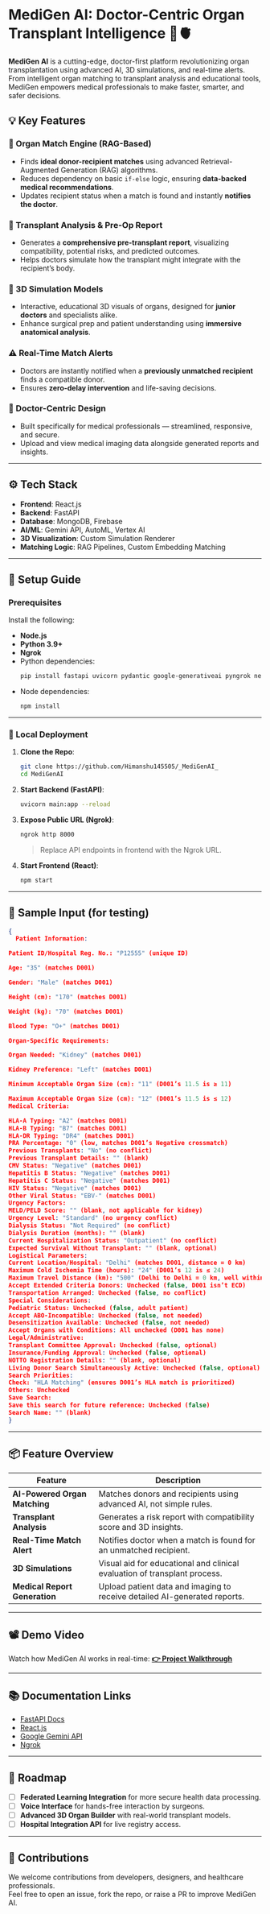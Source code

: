 # MediGen AI: Doctor-Centric Organ Transplant Intelligence 🧠🫀

**MediGen AI** is a cutting-edge, doctor-first platform revolutionizing organ transplantation using advanced AI, 3D simulations, and real-time alerts. From intelligent organ matching to transplant analysis and educational tools, MediGen empowers medical professionals to make faster, smarter, and safer decisions.

## 💡 Key Features

### 🧬 Organ Match Engine (RAG-Based)
- Finds **ideal donor-recipient matches** using advanced Retrieval-Augmented Generation (RAG) algorithms.
- Reduces dependency on basic `if-else` logic, ensuring **data-backed medical recommendations**.
- Updates recipient status when a match is found and instantly **notifies the doctor**.

### 🧾 Transplant Analysis & Pre-Op Report
- Generates a **comprehensive pre-transplant report**, visualizing compatibility, potential risks, and predicted outcomes.
- Helps doctors simulate how the transplant might integrate with the recipient’s body.

### 🧠 3D Simulation Models
- Interactive, educational 3D visuals of organs, designed for **junior doctors** and specialists alike.
- Enhance surgical prep and patient understanding using **immersive anatomical analysis**.

### ⚠️ Real-Time Match Alerts
- Doctors are instantly notified when a **previously unmatched recipient** finds a compatible donor.
- Ensures **zero-delay intervention** and life-saving decisions.

### 📁 Doctor-Centric Design
- Built specifically for medical professionals — streamlined, responsive, and secure.
- Upload and view medical imaging data alongside generated reports and insights.

---

## ⚙️ Tech Stack

- **Frontend**: React.js
- **Backend**: FastAPI
- **Database**: MongoDB, Firebase
- **AI/ML**: Gemini API, AutoML, Vertex AI
- **3D Visualization**: Custom Simulation Renderer
- **Matching Logic**: RAG Pipelines, Custom Embedding Matching

---

## 🚀 Setup Guide

### Prerequisites

Install the following:
- **Node.js**
- **Python 3.9+**
- **Ngrok**
- Python dependencies:
  ```bash
  pip install fastapi uvicorn pydantic google-generativeai pyngrok nest-asyncio
  ```
- Node dependencies:
  ```bash
  npm install
  ```

---

### 🔧 Local Deployment

1. **Clone the Repo**:
   ```bash
   git clone https://github.com/Himanshu145505/_MediGenAI_
   cd MediGenAI
   ```

2. **Start Backend (FastAPI)**:
   ```bash
   uvicorn main:app --reload
   ```

3. **Expose Public URL (Ngrok)**:
   ```bash
   ngrok http 8000
   ```
   > Replace API endpoints in frontend with the Ngrok URL.

4. **Start Frontend (React)**:
   ```bash
   npm start
   ```

---

## 🧪 Sample Input (for testing)
```json
{
  Patient Information:

Patient ID/Hospital Reg. No.: "P12555" (unique ID)

Age: "35" (matches D001)

Gender: "Male" (matches D001)

Height (cm): "170" (matches D001)

Weight (kg): "70" (matches D001)

Blood Type: "O+" (matches D001)

Organ-Specific Requirements:

Organ Needed: "Kidney" (matches D001)

Kidney Preference: "Left" (matches D001)

Minimum Acceptable Organ Size (cm): "11" (D001’s 11.5 is ≥ 11)

Maximum Acceptable Organ Size (cm): "12" (D001’s 11.5 is ≤ 12)
Medical Criteria:

HLA-A Typing: "A2" (matches D001)
HLA-B Typing: "B7" (matches D001)
HLA-DR Typing: "DR4" (matches D001)
PRA Percentage: "0" (low, matches D001’s Negative crossmatch)
Previous Transplants: "No" (no conflict)
Previous Transplant Details: "" (blank)
CMV Status: "Negative" (matches D001)
Hepatitis B Status: "Negative" (matches D001)
Hepatitis C Status: "Negative" (matches D001)
HIV Status: "Negative" (matches D001)
Other Viral Status: "EBV-" (matches D001)
Urgency Factors:
MELD/PELD Score: "" (blank, not applicable for kidney)
Urgency Level: "Standard" (no urgency conflict)
Dialysis Status: "Not Required" (no conflict)
Dialysis Duration (months): "" (blank)
Current Hospitalization Status: "Outpatient" (no conflict)
Expected Survival Without Transplant: "" (blank, optional)
Logistical Parameters:
Current Location/Hospital: "Delhi" (matches D001, distance = 0 km)
Maximum Cold Ischemia Time (hours): "24" (D001’s 12 is ≤ 24)
Maximum Travel Distance (km): "500" (Delhi to Delhi = 0 km, well within)
Accept Extended Criteria Donors: Unchecked (false, D001 isn’t ECD)
Transportation Arranged: Unchecked (false, no conflict)
Special Considerations:
Pediatric Status: Unchecked (false, adult patient)
Accept ABO-Incompatible: Unchecked (false, not needed)
Desensitization Available: Unchecked (false, not needed)
Accept Organs with Conditions: All unchecked (D001 has none)
Legal/Administrative:
Transplant Committee Approval: Unchecked (false, optional)
Insurance/Funding Approval: Unchecked (false, optional)
NOTTO Registration Details: "" (blank, optional)
Living Donor Search Simultaneously Active: Unchecked (false, optional)
Search Priorities:
Check: "HLA Matching" (ensures D001’s HLA match is prioritized)
Others: Unchecked
Save Search:
Save this search for future reference: Unchecked (false)
Search Name: "" (blank)
}
```

---

## 📦 Feature Overview

| Feature                         | Description                                                                 |
|----------------------------------|-----------------------------------------------------------------------------|
| **AI-Powered Organ Matching**    | Matches donors and recipients using advanced AI, not simple rules.         |
| **Transplant Analysis**          | Generates a risk report with compatibility score and 3D insights.          |
| **Real-Time Match Alert**        | Notifies doctor when a match is found for an unmatched recipient.          |
| **3D Simulations**               | Visual aid for educational and clinical evaluation of transplant process.  |
| **Medical Report Generation**    | Upload patient data and imaging to receive detailed AI-generated reports. |

---

## 📽️ Demo Video

Watch how MediGen AI works in real-time:
**[👉 Project Walkthrough](https://drive.google.com/file/d/1lRQbABumVUrE_tZJ5fQZTq_Gj0vORegv/view?usp=sharing)**

---

## 📚 Documentation Links

- [FastAPI Docs](https://fastapi.tiangolo.com/)
- [React.js](https://reactjs.org/)
- [Google Gemini API](https://developers.google.com/)
- [Ngrok](https://ngrok.com/)

---

## 🔮 Roadmap

- [ ] **Federated Learning Integration** for more secure health data processing.
- [ ] **Voice Interface** for hands-free interaction by surgeons.
- [ ] **Advanced 3D Organ Builder** with real-world transplant models.
- [ ] **Hospital Integration API** for live registry access.

---

## 🤝 Contributions

We welcome contributions from developers, designers, and healthcare professionals.  
Feel free to open an issue, fork the repo, or raise a PR to improve MediGen AI.
